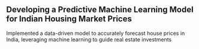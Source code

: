 ## Developing a Predictive Machine Learning Model for Indian Housing Market Prices

Implemented a data-driven model to accurately forecast house prices in India, leveraging machine learning to guide real estate investments
